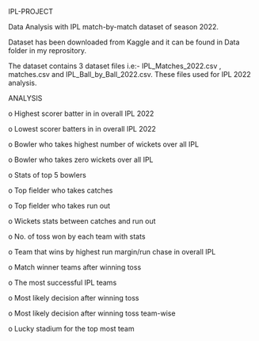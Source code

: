 IPL-PROJECT

Data Analysis with IPL match-by-match dataset of season 2022.

Dataset has been downloaded from Kaggle and it can be found in Data folder in my reprository.

The dataset contains 3 dataset files i.e:- IPL_Matches_2022.csv , matches.csv and IPL_Ball_by_Ball_2022.csv. These files used for IPL 2022 analysis.

ANALYSIS

o	Highest scorer batter in in overall IPL 2022

o	Lowest scorer batters in in overall IPL 2022

o	Bowler who takes highest number of wickets over all IPL

o	Bowler who takes zero wickets over all IPL

o	Stats of top 5 bowlers

o	Top fielder who takes catches

o	Top fielder who takes run out

o	Wickets stats between catches and run out

o	No. of toss won by each team with stats

o	Team that wins by highest run margin/run chase in overall IPL

o	Match winner teams after winning toss

o	The most successful IPL teams

o	Most likely decision after winning toss

o	Most likely decision after winning toss team-wise

o	Lucky stadium for the top most team
